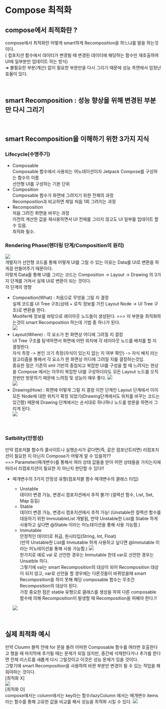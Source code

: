 # Compose 최적화

## compose에서 최적화란 ?

compose에서 최적화란 어떻게 smart하게 Recomposition을 하느냐를 말을 하는것이다.  
( 컴포지션 함수에서 데이터가 변경될 때 변경된 데이터에 해당하는 함수만 재호출하여 UI에 일부분만 업데이트 하는 방식)  
➔ 불필요한 부분(계산) 없이 필요한 부분만을 다시 그리기 때문에 성능 측면에서 엄청난 효율이 있다.

<br>

## smart Recomposition : 성능 향상을 위해 변경된 부분만 다시 그리기

<br>

## smart Recomposition을 이해하기 위한 3가지 지식



### Lifecycle(수명주기)
  - Composable  
  Composable 함수에서 사용되는 어노테이션이자 Jetpack Compose를 구성하는 함수의 이름  
  선언형 UI를 구성하는 기본 단위
  - Composition  
  Composable 함수가 화면에 그려지기 위한 전체의 과정  
  Recomposition과 비교하면 제일 처음 1회 그려지는 과정
  - Recomposition  
  처음 그려진 화면을 바꾸는 과정  
  이전의 계산한 값을 재사용하면서 UI 전체를 그리지 않고도 UI 일부를 업데이트 할 수 있음.  
  최적화 필수.


### Rendering Phase(렌더링 단계/Composition의 원리)
![](https://github.com/meenjoon/JetpackComposeStudy/assets/88024665/6c52743d-519e-47d6-adb4-8f500eff378b)  
개발자가 선언형 코드를 통해 어떻게 UI를 그릴 수 있는 이유는 Data를 UI로 변환을 하게끔 만들어주기 때문이다.  
이렇게 Data를 통해 UI를 그리는 코드는 Composition -> Layout -> Drawing 의 3가지 단계를 거쳐서 실제 UI로 변환이 되는 것이다.  
각 단계의 영향  
  - Composition(What) : 처음으로 무엇을 그릴 지 결정  
  실제 코드를 UI Tree 구조(상태 + 로직 정보를 가진 Layout Node -> UI Tree 구조)로 변환을 한다.  
  Modifer에 정보를 바탕으로 레이아웃 노드들이 생성된다. ==> 이 부분을 최적화하는것이 smart Recomposition 하는데 기법 중 하나가 된다.  
  ![](https://github.com/meenjoon/JetpackComposeStudy/assets/88024665/fdd76483-78f0-4be5-a18a-50ef7b9aedc3)
  - Layout(Where) : 각 요소가 한 화면상 어디에 그려질 지 결정  
  UI Tree 구조를 탐색하면서 화면에 어떤 위치에 각 레이아웃 노드를 배치를 할 지 결정한다.  
  자식 측정 -> 본인 크기 측정(자식이 있는지 없는 지 여부 확인) -> 자식 배치 라는 알고리즘을 통해서 각 요소가 한 화면상 어디에 그려질 지를 결정하는것임.  
  중요한 점은 기존의 xml 기반의 중첩되고 복잡한 UI를 구성을 할 때 느려지는 현상을 Compose 에서는 아무리 복잡한 UI를 구성하더라도 모든 Layout 노드를 오직 한번만 방문하기 때문에 느려짐 및 성능이 매우 좋다.
  ![](https://github.com/meenjoon/JetpackComposeStudy/assets/88024665/34d967a7-0818-4512-a07b-eacb940482f7)  
  ![](https://github.com/meenjoon/JetpackComposeStudy/assets/88024665/85db79b1-892c-4148-9e79-52a3bd6630ff)
  - Drawing(How) : 화면에 어떻게 그릴 지 결정
  이전 단계인 Layout 단계에서 이미 모든 Node에 대한 위치가 확정 되었기(Drawing단계에서도 위치를 바꾸는 코드는 있긴함) 때문에 Drawing 단계에서는 순서대로 하나하나 노드를 방문을 하면서 그리게 된다.  
  ![](https://github.com/meenjoon/JetpackComposeStudy/assets/88024665/4f9ec938-bc53-4372-87fc-78dd6b6ae778)

<br>

### Satbility(안정성)

만약 컴포저블 함수의 콜사이트나 실행순서가 같다면(즉, 같은 컴포넌트라면) 리컴포지션이 필요한 지 아닌지 Compose가 어떻게 알 수 있을까??  
==> Parameter(매개변수)를 통해서 여러 상태 값들을 받아 어떤 상태들을 가지는지에 따라서 리컴포지션이 필요한 지  아닌지 판단할 수 있다!!  
  - 매개변수의 3가지 안정성 유형(컴포저블 함수 매개변수의 클래스 타입)
    - Unstable  
    데이터 변경 가능, 변경시 컴포지션에서 추적 불가!
    (컬렉션 함수, List, Set, Map 등등)
    - Stable  
    데이터 변경 가능, 변경시 컴포지션에서 추적 가능!
    (Unstable한 컬렉션 함수를 대응하기 위한 ImmutableList 개발됨, 만약 Unstable한 List를 Stable 하게 사용하고 싶다면 @Stable 이라는 어노테이션을 통해 사용 가능함.)
    - Immutable  
    안정적인 데이터로 취급, 원시타입(String, Int, Float)  
    (만약 Unstable한 List를 Immutable 하게 사용하고 싶다면 @Immutable 이라는 어노테이션을 통해 사용 가능함.)
    ![](https://github.com/meenjoon/JetpackComposeStudy/assets/88024665/35a4fe1c-5efa-4882-aded-4fe27a61a274)  
    한가지로 예로 val 로 선언한 경우는 Immutable 한데 var로 선언한 경우는 Unsatble 하다.  
    그렇기에 val는 smart Recomposition의 대상이 되어 Recomposition 대상이 되지 않고, var로 선언을 할 경우에는 다른것들이 바뀌었을때 smart Recomposition을 하지 못해 해당 composable 함수는 무조건 Recomposition의 대상이 된다.  
    가장 중요한 점은 stable 유형으로 클래스를 생성을 하여 다른 composable 함수에 의해 Recomposition이 발생할 때 Recomposition을 피해야 한다.!!

    ![](https://github.com/meenjoon/JetpackComposeStudy/assets/88024665/bbfc963e-4184-472d-90a8-ee823a1638c1)


<br> 

## 실제 최적화 예시
만약 Cloumn 블럭 안에 for 문을 돌려 어떠한 Composable 함수를 여러번 호출한다고 했을 때 마지막에 추가될 때는 문제가 되질 않지만, 중간에 삭제한다거나 추가를 한다면 전체 리스트를 새롭게 다시 그릴것이고 이것은 성능 문제가 있을 것이다.  
그렇기에 smart Recomposition을 사용하여 바뀐 부분만 변경이 될 수 있는 작업을 해줘야하는 것이다.  
  [최적화 X]  
  ![](https://github.com/meenjoon/JetpackComposeStudy/assets/88024665/2563607d-5937-4e47-afd1-e2c1dfe0a110)  
  [최적화 O]  
  compose에서는 column에서는 key라는 함수/lazyColumn 에서는 매개변수 items라는 함수를 통해 고유한 값을 비교를 해서 성능을 최적화 시킬 수 있다.
  ![](https://github.com/meenjoon/JetpackComposeStudy/assets/88024665/cdff85ce-0b3b-4bc6-b4fc-8b8ea3526e7f)  


